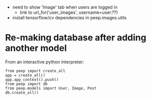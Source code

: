 - need to show 'Image' tab when users are logged in
	* link to url_for('user_images', username=user.??)
- install tensorflow/cv dependencies in peep.images.utils 

# Re-making database after adding another model
From an interactive python interpreter:
```
from peep import create_all
app = create_all()
app.app_context().push()
from peep import db
from peep.models import User, Image, Post
db.create_all()
```

